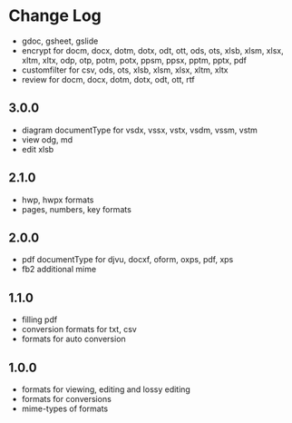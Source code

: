 # Change Log

- gdoc, gsheet, gslide
- encrypt for docm, docx, dotm, dotx, odt, ott, ods, ots, xlsb, xlsm, xlsx, xltm, xltx, odp, otp, potm, potx, ppsm, ppsx, pptm, pptx, pdf
- customfilter for csv, ods, ots, xlsb, xlsm, xlsx, xltm, xltx
- review for docm, docx, dotm, dotx, odt, ott, rtf

## 3.0.0
- diagram documentType for vsdx, vssx, vstx, vsdm, vssm, vstm
- view odg, md
- edit xlsb

## 2.1.0
- hwp, hwpx formats
- pages, numbers, key formats

## 2.0.0
- pdf documentType for djvu,  docxf, oform, oxps, pdf, xps
- fb2 additional mime

## 1.1.0
- filling pdf
- conversion formats for txt, csv
- formats for auto conversion

## 1.0.0
- formats for viewing, editing and lossy editing
- formats for conversions
- mime-types of formats
